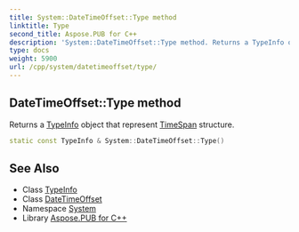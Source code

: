 ```yaml
---
title: System::DateTimeOffset::Type method
linktitle: Type
second_title: Aspose.PUB for C++
description: 'System::DateTimeOffset::Type method. Returns a TypeInfo object that represent TimeSpan structure in C++.'
type: docs
weight: 5900
url: /cpp/system/datetimeoffset/type/
---
```

## DateTimeOffset::Type method


Returns a [TypeInfo](../../typeinfo/) object that represent [TimeSpan](../../timespan/) structure.

```cpp
static const TypeInfo & System::DateTimeOffset::Type()
```

## See Also

* Class [TypeInfo](../../typeinfo/)
* Class [DateTimeOffset](../)
* Namespace [System](../../)
* Library [Aspose.PUB for C++](../../../)
